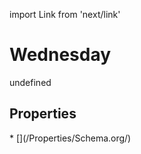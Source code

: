 import Link from 'next/link'
# Wednesday

undefined

## Properties

<Grid>
* [](/Properties/Schema.org/)

</Grid>

